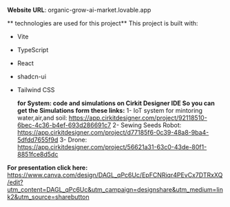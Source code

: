 **Website URL**: organic-grow-ai-market.lovable.app

** technologies are used for this project**
This project is built with:
- Vite
- TypeScript
- React
- shadcn-ui
- Tailwind CSS
  
  **for System: code and simulations on Cirkit Designer IDE So you can get the Simulations form these links:**
  1- IoT system for mintoring water,air,and soil: https://app.cirkitdesigner.com/project/92118510-6bec-4c36-b4ef-693d286691c7
  2- Sewing Seeds Robot: https://app.cirkitdesigner.com/project/d77185f6-0c39-48a8-9ba4-5dfdd7655f9d
  3- Drone: https://app.cirkitdesigner.com/project/56621a31-63c0-43de-80f1-8851fce8d5dc

**For presentation click here:** 
https://www.canva.com/design/DAGL_qPc6Uc/EpFCNRiqr4PEvCx7DTRxXQ/edit?utm_content=DAGL_qPc6Uc&utm_campaign=designshare&utm_medium=link2&utm_source=sharebutton
